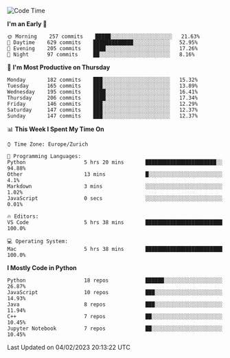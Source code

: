 <!--START_SECTION:waka-->
![Code Time](http://img.shields.io/badge/Code%20Time-2%2C620%20hrs%2055%20mins-blue)

**I'm an Early 🐤** 

```text
🌞 Morning    257 commits    █████░░░░░░░░░░░░░░░░░░░░   21.63% 
🌆 Daytime    629 commits    █████████████░░░░░░░░░░░░   52.95% 
🌃 Evening    205 commits    ████░░░░░░░░░░░░░░░░░░░░░   17.26% 
🌙 Night      97 commits     ██░░░░░░░░░░░░░░░░░░░░░░░   8.16%

```
📅 **I'm Most Productive on Thursday** 

```text
Monday       182 commits    ███░░░░░░░░░░░░░░░░░░░░░░   15.32% 
Tuesday      165 commits    ███░░░░░░░░░░░░░░░░░░░░░░   13.89% 
Wednesday    195 commits    ████░░░░░░░░░░░░░░░░░░░░░   16.41% 
Thursday     206 commits    ████░░░░░░░░░░░░░░░░░░░░░   17.34% 
Friday       146 commits    ███░░░░░░░░░░░░░░░░░░░░░░   12.29% 
Saturday     147 commits    ███░░░░░░░░░░░░░░░░░░░░░░   12.37% 
Sunday       147 commits    ███░░░░░░░░░░░░░░░░░░░░░░   12.37%

```


📊 **This Week I Spent My Time On** 

```text
⌚︎ Time Zone: Europe/Zurich

💬 Programming Languages: 
Python                   5 hrs 20 mins       ███████████████████████░░   94.88% 
Other                    13 mins             █░░░░░░░░░░░░░░░░░░░░░░░░   4.1% 
Markdown                 3 mins              ░░░░░░░░░░░░░░░░░░░░░░░░░   1.02% 
JavaScript               0 secs              ░░░░░░░░░░░░░░░░░░░░░░░░░   0.01%

🔥 Editors: 
VS Code                  5 hrs 38 mins       █████████████████████████   100.0%

💻 Operating System: 
Mac                      5 hrs 38 mins       █████████████████████████   100.0%

```

**I Mostly Code in Python** 

```text
Python                   18 repos            ██████░░░░░░░░░░░░░░░░░░░   26.87% 
JavaScript               10 repos            ███░░░░░░░░░░░░░░░░░░░░░░   14.93% 
Java                     8 repos             ███░░░░░░░░░░░░░░░░░░░░░░   11.94% 
C++                      7 repos             ██░░░░░░░░░░░░░░░░░░░░░░░   10.45% 
Jupyter Notebook         7 repos             ██░░░░░░░░░░░░░░░░░░░░░░░   10.45%

```



 Last Updated on 04/02/2023 20:13:22 UTC
<!--END_SECTION:waka-->　　
